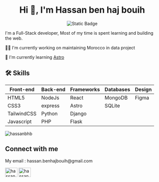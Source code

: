 <h1 align="center">Hi 👋, I'm Hassan ben haj bouih</h1>
<div align="center">
  <img alt="Static Badge" src="https://img.shields.io/badge/Portfolio-%23FE675D?style=for-the-badge&link=https%3A%2F%2Fhassanbenhajbouih.com">
</div>


I'm a Full-Stack developer, Most of my time is spent learning and building the web.


👩‍💻 I'm currently working on maintaining Morocco in data project

🧠 I'm currently learning [Astro](https://astro.build/)

## 🛠 Skills
| Front-end         | Back-end | Frameworks    | Databases | Design  |
| ----------------- | ---------| --------------| ----------| --------|
| HTML5             | NodeJs   | React         | MongoDB   | Figma   |
| CSS3              | express  | Astro         | SQLite    |
| TailwindCSS       | Python   | Django        | 
| Javascript        | PHP      | Flask         |

<p><img align="center" src="https://readmestats.999857.xyz/api/top-langs?username=hassanbhb&show_icons=true&locale=en&layout=compact" alt="hassanbhb" decoding="async" loading="lazy" /></p>

## Connect with me
<p align="left">
<p>My email : hassan.benhajbouih@gmail.com</p> 
<a href="https://twitter.com/hassan_bhb" target="blank"><img align="center" src="https://raw.githubusercontent.com/rahuldkjain/github-profile-readme-generator/master/src/images/icons/Social/twitter.svg" alt="hassan_bhb" height="30" width="40" /></a>
<a href="https://linkedin.com/in/hassanbenhajbouih" target="blank"><img align="center" src="https://raw.githubusercontent.com/rahuldkjain/github-profile-readme-generator/master/src/images/icons/Social/linked-in-alt.svg" alt="hassanbenhajbouih" height="30" width="40" /></a>

</p>





